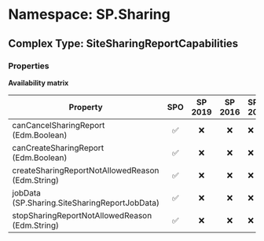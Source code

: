 # Namespace: SP.Sharing

## Complex Type: SiteSharingReportCapabilities

### Properties

**Availability matrix**

Property | SPO | SP 2019 | SP 2016 | SP 2013
----------|:---:|:-------:|:-------:|:-------
canCancelSharingReport (Edm.Boolean) | ✅ | ❌ | ❌ | ❌
canCreateSharingReport (Edm.Boolean) | ✅ | ❌ | ❌ | ❌
createSharingReportNotAllowedReason (Edm.String) | ✅ | ❌ | ❌ | ❌
jobData (SP.Sharing.SiteSharingReportJobData) | ✅ | ❌ | ❌ | ❌
stopSharingReportNotAllowedReason (Edm.String) | ✅ | ❌ | ❌ | ❌